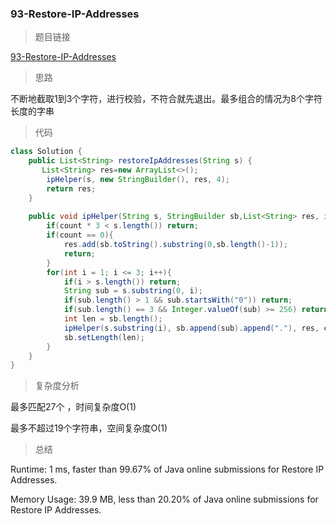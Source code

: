 ### 93-Restore-IP-Addresses

> 题目链接

[93-Restore-IP-Addresses](https://leetcode.com/problems/restore-ip-addresses/)

> 思路

不断地截取1到3个字符，进行校验，不符合就先退出。最多组合的情况为8个字符长度的字串

> 代码

```java
class Solution {
    public List<String> restoreIpAddresses(String s) {
       List<String> res=new ArrayList<>();
        ipHelper(s, new StringBuilder(), res, 4);
        return res;
    }
    
    public void ipHelper(String s, StringBuilder sb,List<String> res, int count){
        if(count * 3 < s.length()) return;
        if(count == 0){
            res.add(sb.toString().substring(0,sb.length()-1));
            return;
        }
        for(int i = 1; i <= 3; i++){
            if(i > s.length()) return;
            String sub = s.substring(0, i);
            if(sub.length() > 1 && sub.startsWith("0")) return;
            if(sub.length() == 3 && Integer.valueOf(sub) >= 256) return;
            int len = sb.length();
            ipHelper(s.substring(i), sb.append(sub).append("."), res, count-1);
            sb.setLength(len);
        }
    }
}
```

> 复杂度分析

最多匹配27个 ，时间复杂度O(1)

最多不超过19个字符串，空间复杂度O(1)

> 总结

Runtime: 1 ms, faster than 99.67% of Java online submissions for Restore IP Addresses.

Memory Usage: 39.9 MB, less than 20.20% of Java online submissions for Restore IP Addresses.
